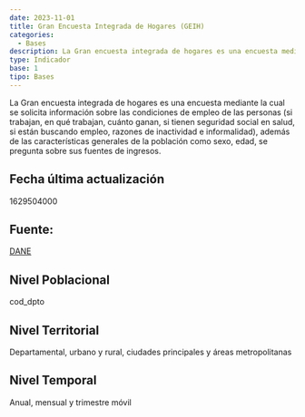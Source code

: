 ```yaml
---
date: 2023-11-01
title: Gran Encuesta Integrada de Hogares (GEIH)
categories:
  - Bases
description: La Gran encuesta integrada de hogares es una encuesta mediante la cual se solicita información sobre las condiciones de empleo de las personas si trabajan en qué trabajan cuánto ganan si tienen seguridad social en salud si están buscando empleo razones de inactividad e informalidad además de las características generales de la población como sexo edad se pregunta sobre sus fuentes de ingresos
type: Indicador
base: 1
tipo: Bases
--- 
```


La Gran encuesta integrada de hogares es una encuesta mediante la cual se solicita información sobre las condiciones de empleo de las personas (si trabajan, en qué trabajan, cuánto ganan, si tienen seguridad social en salud, si están buscando empleo, razones de inactividad e informalidad), además de las características generales de la población como sexo, edad, se pregunta sobre sus fuentes de ingresos.

## Fecha última actualización
1629504000

## Fuente:
[DANE](https://www.dane.gov.co/index.php/estadisticas-por-tema/mercado-laboral/mercado-laboral-por-departamentos/mercado-laboral-por-departamento-historicos)

## Nivel Poblacional
 cod_dpto

## Nivel Territorial
Departamental, urbano y rural, ciudades principales y áreas metropolitanas

## Nivel Temporal
Anual, mensual y trimestre móvil